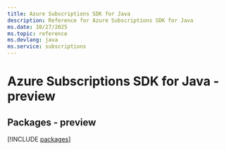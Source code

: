 ```yaml
---
title: Azure Subscriptions SDK for Java
description: Reference for Azure Subscriptions SDK for Java
ms.date: 10/27/2025
ms.topic: reference
ms.devlang: java
ms.service: subscriptions
---
```

# Azure Subscriptions SDK for Java - preview
## Packages - preview
[!INCLUDE [packages](subscriptions-index.md)]